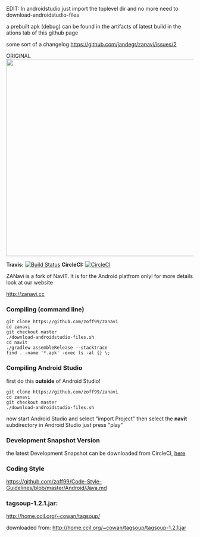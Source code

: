 EDIT:
In androidstudio just import the toplevel dir and no more need to download-androidstudio-files

a prebuilt apk (debug) can be found in the artifacts of latest build in the ations tab of this github page

some sort of a changelog https://github.com/jandegr/zanavi/issues/2


ORIGINAL
<img src="https://cloud.githubusercontent.com/assets/16841860/23113427/4eb1e016-f738-11e6-9b71-7503210245a4.png" width="530" />

**Travis:** [![Build Status](https://travis-ci.org/zoff99/zanavi.png?branch=master)](https://travis-ci.org/zoff99/zanavi/branches)
**CircleCI:** [![CircleCI](https://circleci.com/gh/zoff99/zanavi/tree/master.png?style=badge)](https://circleci.com/gh/zoff99/zanavi/tree/master)

ZANavi is a fork of NavIT. It is for the Android platfrom only!
for more details look at our website

http://zanavi.cc

### Compiling (command line)
```
git clone https://github.com/zoff99/zanavi
cd zanavi
git checkout master
./download-androidstudio-files.sh
cd navit
./gradlew assembleRelease --stacktrace
find . -name '*.apk' -exec ls -al {} \;
```

### Compiling Android Studio
first do this **outside** of Android Studio!
```
git clone https://github.com/zoff99/zanavi
cd zanavi
git checkout master
./download-androidstudio-files.sh
```
now start Android Studio and select "import Project" then select the **navit** subdirectory
in Android Studio just press "play"

### Development Snapshot Version
the latest Development Snapshot can be downloaded from CircleCI, [here](https://circleci.com/api/v1/project/zoff99/zanavi/latest/artifacts/0/$CIRCLE_ARTIFACTS/zanavi.apk?filter=successful&branch=master)

### Coding Style
https://github.com/zoff99/Code-Style-Guidelines/blob/master/Android/Java.md

### tagsoup-1.2.1.jar:
http://home.ccil.org/~cowan/tagsoup/

downloaded from: http://home.ccil.org/~cowan/tagsoup/tagsoup-1.2.1.jar



